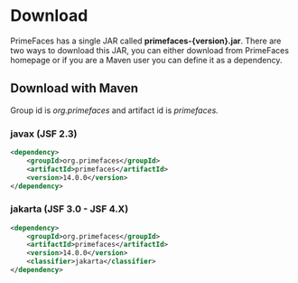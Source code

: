 # Download

PrimeFaces has a single JAR called **primefaces-{version}.jar**. There are two ways to download this
JAR, you can either download from PrimeFaces homepage or if you are a Maven user you can define
it as a dependency.

## Download with Maven
Group id is _org.primefaces_ and artifact id is _primefaces._

### javax (JSF 2.3)

```xml
<dependency>
    <groupId>org.primefaces</groupId>
    <artifactId>primefaces</artifactId>
    <version>14.0.0</version>
</dependency>
```

### jakarta (JSF 3.0 - JSF 4.X)

```xml
<dependency>
    <groupId>org.primefaces</groupId>
    <artifactId>primefaces</artifactId>
    <version>14.0.0</version>
    <classifier>jakarta</classifier>
</dependency>
```